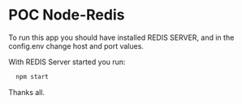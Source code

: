 # POC Node-Redis 

To run this app you should have installed REDIS SERVER, and in the config.env change host and port values.

With REDIS Server started you run:
```bash 
  npm start
```

Thanks all.